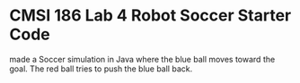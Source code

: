 # CMSI 186 Lab 4 Robot Soccer Starter Code
made a Soccer simulation in Java where the blue ball moves toward the goal. The red ball tries to push the blue ball back. 
